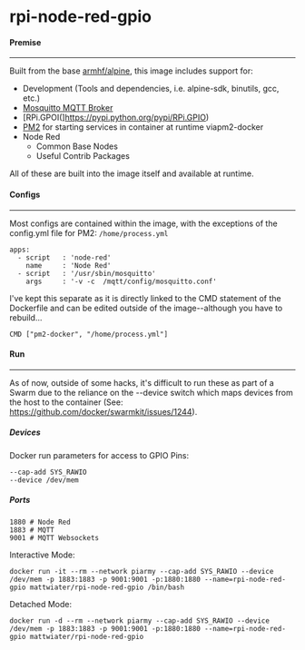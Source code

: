 # rpi-node-red-gpio

#### Premise
---
Built from the base [armhf/alpine](https://hub.docker.com/r/armhf/alpine/), this image includes support for:
* Development (Tools and dependencies, i.e. alpine-sdk, binutils, gcc, etc.)
* [Mosquitto MQTT Broker](https://mosquitto.org/)
* [RPi.GPOI(]https://pypi.python.org/pypi/RPi.GPIO)
* [PM2](http://pm2.keymetrics.io/) for starting services in container at runtime viapm2-docker
* Node Red
  * Common Base Nodes
  * Useful Contrib Packages

All of these are built into the image itself and available at runtime.

#### Configs
---
Most configs are contained within the image, with the exceptions of the config.yml file for PM2: `/home/process.yml`

```
apps:
  - script   : 'node-red'
    name     : 'Node Red'
  - script   : '/usr/sbin/mosquitto'
    args     : '-v -c  /mqtt/config/mosquitto.conf'
```

I've kept this separate as it is directly linked to the CMD statement of the Dockerfile and can be edited outside of the image--although you have to rebuild...

`CMD ["pm2-docker", "/home/process.yml"]`

#### Run
---
As of now, outside of some hacks, it's difficult to run these as part of a Swarm due to the reliance on the --device switch which maps devices from the host to the container (See: https://github.com/docker/swarmkit/issues/1244).

##### Devices
Docker run parameters for access to GPIO Pins:
```
--cap-add SYS_RAWIO
--device /dev/mem
```

##### Ports
```
1880 # Node Red
1883 # MQTT
9001 # MQTT Websockets
```

Interactive Mode:
```
docker run -it --rm --network piarmy --cap-add SYS_RAWIO --device /dev/mem -p 1883:1883 -p 9001:9001 -p:1880:1880 --name=rpi-node-red-gpio mattwiater/rpi-node-red-gpio /bin/bash
```

Detached Mode:
```
docker run -d --rm --network piarmy --cap-add SYS_RAWIO --device /dev/mem -p 1883:1883 -p 9001:9001 -p:1880:1880 --name=rpi-node-red-gpio mattwiater/rpi-node-red-gpio
```